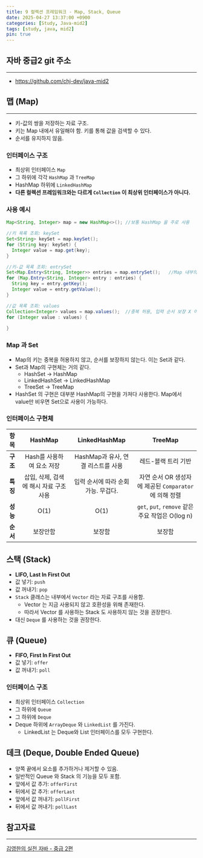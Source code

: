 ```yaml
---
title: 9 컬렉션 프레임워크 - Map, Stack, Queue
date: 2025-04-27 13:37:00 +0900
categories: [Study, Java-mid2]
tags: [study, java, mid2]
pin: true
---
```


## 자바 중급2 git 주소
<hr />

- <https://github.com/chj-dev/java-mid2>


## 맵 (Map)
<hr />

- 키-값의 쌍을 저장하는 자료 구조.
- 키는 Map 내에서 유일해야 함. 키를 통해 값을 검색할 수 있다.
- 순서를 유지하지 않음.

### 인터페이스 구조

- 최상위 인터페이스 `Map`
- 그 하위에 각각 `HashMap` 과 `TreeMap`
- HashMap 하위에 `LinkedHashMap`
- **다른 컬렉션 프레임워크와는 다르게 `Collection` 이 최상위 인터페이스가 아니다.**


### 사용 예시

```java
Map<String, Integer> map = new HashMap<>(); //보통 HashMap 을 주로 사용

//키 목록 조회: keySet
Set<String> keySet = map.keySet();
for (String key: keySet) {
  Integer value = map.get(key);
}

//키-값 목록 조회: entrySet
Set<Map.Entry<String, Integer>> entries = map.entrySet();   //Map 내부의 인터페이스 Entry 사용
for (Map.Entry<String, Integer> entry : entries) {
  String key = entry.getKey();
  Integer value = entry.getValue();
}

//값 목록 조회: values
Collection<Integer> values = map.values();  //중복 허용, 입력 순서 보장 X 이기 때문에 Collection 사용
for (Integer value : values) {
  
}
```

### Map 과 Set

- Map의 키는 중복을 허용하지 않고, 순서를 보장하지 않는다. 이는 Set과 같다.
- Set과 Map의 구현체는 거의 같다.
  - HashSet -> HashMap
  - LinkedHashSet -> LinkedHashMap
  - TreeSet -> TreeMap
- HashSet 의 구현은 대부분 HashMap의 구현을 가져다 사용한다. Map에서 value만 비우면 Set으로 사용이 가능하다.

### 인터페이스 구현체

| 항목     |         HashMap         |      LinkedHashMap      |                  TreeMap                  |
|:-------|:-----------------------:|:-----------------------:|:-----------------------------------------:|
| **구조** |    Hash를 사용하여 요소 저장     | HashMap과 유사, 연결 리스트를 사용 |      레드-블랙 트리 기반        |
| **특징** | 삽입, 삭제, 검색에 해시 자료 구조 사용 |  입력 순서에 따라 순회 가능. 무겁다.  |  자연 순서 OR 생성자에 제공된 `Comparator` 에 의해 정렬   |
| **성능** |          O(1)           |          O(1)           | `get`, `put`, `remove` 같은 주요 작업은 O(log n) |
| **순서** |          보장안함           |           보장함           |             보장함            |


## 스택 (Stack)

- **LIFO, Last In First Out**
- 값 넣기: `push`
- 값 꺼내기: `pop`
- `Stack` 클래스는 내부에서 `Vector` 라는 자료 구조를 사용함.
  - Vector 는 지금 사용되지 않고 호환성을 위해 존재한다.
  - 따라서 Vector 를 사용하는 Stack 도 사용하지 않는 것을 권장한다.
- 대신 `Deque` 를 사용하는 것을 권장한다.


## 큐 (Queue)

- **FIFO, First In First Out**
- 값 넣기: `offer`
- 값 꺼내기: `poll`

### 인터페이스 구조

- 최상위 인터페이스 `Collection`
- 그 하위에 `Queue`
- 그 하위에 `Deque`
- Deque 하위에 `ArrayDeque` 와 `LinkedList` 를 가진다.
  - LinkedList 는 Deque와 List 인터페이스를 모두 구현한다.


## 데크 (Deque, Double Ended Queue)

- 양쪽 끝에서 요소를 추가하거나 제거할 수 있음.
- 일반적인 Queue 와 Stack 의 기능을 모두 포함.
- 앞에서 값 추가: `offerFirst`
- 뒤에서 값 추가: `offerLast`
- 앞에서 값 꺼내기: `pollFirst`
- 뒤에서 값 꺼내기: `pollLast`


## 참고자료
<hr />

[김영한의 실전 자바 - 중급 2편](https://www.inflearn.com/course/%EA%B9%80%EC%98%81%ED%95%9C%EC%9D%98-%EC%8B%A4%EC%A0%84-%EC%9E%90%EB%B0%94-%EC%A4%91%EA%B8%89-2/dashboard)
